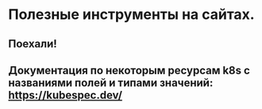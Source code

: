 # Полезные инструменты на сайтах.

## Поехали!
Документация по некоторым ресурсам k8s с названиями полей и типами значений: https://kubespec.dev/
---
